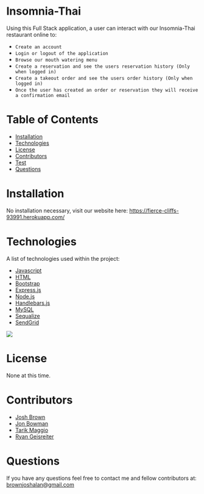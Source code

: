 # Insomnia-Thai

Using this Full Stack application, a user can interact with our Insomnia-Thai restaurant online to:

- `Create an account`
- `Login or logout of the application`
- `Browse our mouth watering menu`
- `Create a reservation and see the users reservation history (Only when logged in)`
- `Create a takeout order and see the users order history (Only when logged in)`
- `Once the user has created an order or reservation they will receive a confirmation email`

# Table of Contents

- [Installation](#installation)
- [Technologies](#technologies)
- [License](#license)
- [Contributors](#contributors)
- [Test](#tests)
- [Questions](#questions)

# Installation

No installation necessary, visit our website here: https://fierce-cliffs-93991.herokuapp.com/

# Technologies

A list of technologies used within the project:

- [Javascript](https://www.javascript.com/)
- [HTML](https://html.com/)
- [Bootstrap](https://getbootstrap.com/)
- [Express.js](https://expressjs.com/)
- [Node.js](https://nodejs.org/en/)
- [Handlebars.js](https://handlebarsjs.com/)
- [MySQL](https://www.mysql.com/)
- [Sequalize](https://sequelize.org/)
- [SendGrid](https://github.com/sendgrid/sendgrid-nodejs)

<img src = Gif or photo goes here>

# License

None at this time.

# Contributors

- [Josh Brown](https://github.com/Brownies-SE)
- [Jon Bowman](https://github.com/GiantRobot76)
- [Tarik Maggio](https://github.com/jodamagg)
- [Ryan Geisreiter](https://github.com/rgeisreiter)

# Questions

If you have any questions feel free to contact me and fellow contributors at: brownjoshalan@gmail.com
